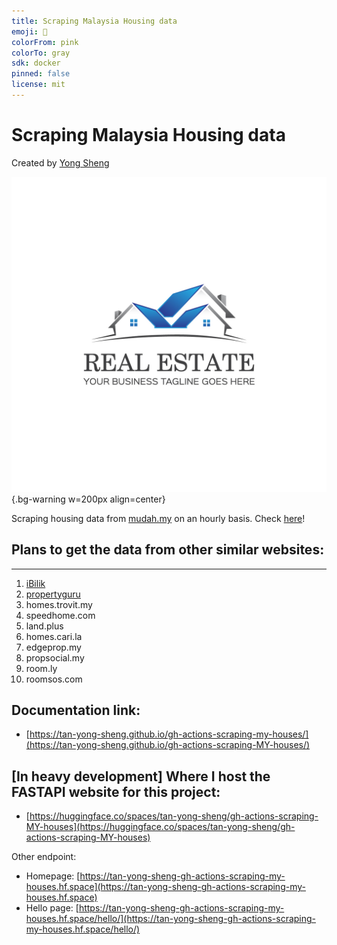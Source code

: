 ```yaml
---
title: Scraping Malaysia Housing data
emoji: 🏃
colorFrom: pink
colorTo: gray
sdk: docker
pinned: false
license: mit
---
```


# Scraping Malaysia Housing data 
Created by [Yong Sheng](https://tanyongsheng.net)

![real estate logo](docs/images/logo.jpg){.bg-warning w=200px align=center}

Scraping housing data from [mudah.my](https://www.mudah.my/) on an hourly basis. Check [here](https://github.com/tan-yong-sheng/gh-actions-scraping-MY-houses/tree/main/data)!

## Plans to get the data from other similar websites:
---------------------------
1. [iBilik](https://ibilik.my)
1. [propertyguru](https://iproperty.com.my)
1. homes.trovit.my
1. speedhome.com
1. land.plus
1. homes.cari.la
1. edgeprop.my
1. propsocial.my
1. room.ly
1. roomsos.com

## Documentation link: 
- [https://tan-yong-sheng.github.io/gh-actions-scraping-my-houses/](https://tan-yong-sheng.github.io/gh-actions-scraping-MY-houses/)

## [In heavy development] Where I host the FASTAPI website for this project:
- [https://huggingface.co/spaces/tan-yong-sheng/gh-actions-scraping-MY-houses](https://huggingface.co/spaces/tan-yong-sheng/gh-actions-scraping-MY-houses)

Other endpoint: 
- Homepage: [https://tan-yong-sheng-gh-actions-scraping-my-houses.hf.space](https://tan-yong-sheng-gh-actions-scraping-my-houses.hf.space)
- Hello page: [https://tan-yong-sheng-gh-actions-scraping-my-houses.hf.space/hello/](https://tan-yong-sheng-gh-actions-scraping-my-houses.hf.space/hello/)